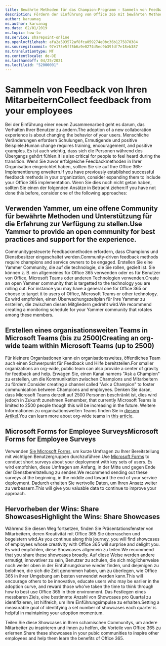 ```yaml
---
title: Bewährte Methoden für das Champion-Programm – Sammeln von Feedback
description: Fördern der Einführung von Office 365 mit bewährten Methoden für das Championprogramm
author: karuanag
ms.author: karuanag
ms.date: 02/01/2019
ms.topic: how-to
ms.service: sharepoint-online
ms.openlocfilehash: afa2a593572af8fca059274e0bc36b1275870384
ms.sourcegitcommit: 97e175e5ff5b6a9e0274d5ec9b39fdf7e18eb387
ms.translationtype: MT
ms.contentlocale: de-DE
ms.lasthandoff: 04/25/2021
ms.locfileid: "52000001"
---
```

# <a name="collect-feedback-from-your-employees"></a><span data-ttu-id="b98c2-103">Sammeln von Feedback von Ihren Mitarbeitern</span><span class="sxs-lookup"><span data-stu-id="b98c2-103">Collect feedback from your employees</span></span>

<span data-ttu-id="b98c2-104">Bei der Einführung einer neuen Zusammenarbeit geht es darum, das Verhalten Ihrer Benutzer zu ändern.</span><span class="sxs-lookup"><span data-stu-id="b98c2-104">The adoption of a new collaboration experience is about changing the behavior of your users.</span></span> <span data-ttu-id="b98c2-105">Menschliche Veränderungen erfordern Schulungen, Ermutigende und positive Beispiele.</span><span class="sxs-lookup"><span data-stu-id="b98c2-105">Human change requires training, encouragement, and positive examples.</span></span> <span data-ttu-id="b98c2-106">Es ist auch wichtig, dass sich die Personen während des Übergangs gehört fühlen.</span><span class="sxs-lookup"><span data-stu-id="b98c2-106">It is also critical for people to feel heard during the transition.</span></span> <span data-ttu-id="b98c2-107">Wenn Sie zuvor erfolgreiche Feedbackmethoden in Ihrer Organisation eingerichtet haben, sollten Sie sie auf Ihre Office 365-Implementierung erweitern.</span><span class="sxs-lookup"><span data-stu-id="b98c2-107">If you have previously established successful feedback methods in your organization, consider expanding them to include your Office 365 implementation.</span></span> <span data-ttu-id="b98c2-108">Wenn Sie dies noch nicht getan haben, sollten Sie einen der folgenden Ansätze in Betracht ziehen:</span><span class="sxs-lookup"><span data-stu-id="b98c2-108">If you have not done this before, consider one of the following approaches:</span></span>

## <a name="use-yammer-to-provide-an-open-community-for-best-practices-and-support-for-the-experience"></a><span data-ttu-id="b98c2-109">Verwenden Yammer, um eine offene Community für bewährte Methoden und Unterstützung für die Erfahrung zur Verfügung zu stellen.</span><span class="sxs-lookup"><span data-stu-id="b98c2-109">Use Yammer to provide an open community for best practices and support for the experience.</span></span>
<span data-ttu-id="b98c2-110">Communitygesteuerte Feedbackmethoden erfordern, dass Champions und Dienstbesitzer eingeschaltet werden.</span><span class="sxs-lookup"><span data-stu-id="b98c2-110">Community-driven feedback methods require champions and service owners to be engaged.</span></span> <span data-ttu-id="b98c2-111">Erstellen Sie eine Yammer Community, die auf die technologie, die Sie rollen, gezielt ist.  Sie können z. B. ein allgemeines für Office 365 verwenden oder es für Benutzer von Office, Microsoft Teams oder anderen Technologien verwenden.</span><span class="sxs-lookup"><span data-stu-id="b98c2-111">Create an open Yammer community that is targetted to the technology you are rolling out.  For instance you may have a general one for Office 365 or choose to target it to users of Office, Microsoft Teams or other technology.</span></span>  <span data-ttu-id="b98c2-112">Es wird empfohlen, einen Überwachungszeitplan für Ihre Yammer zu erstellen, die zwischen diesen Mitgliedern gedreht wird.</span><span class="sxs-lookup"><span data-stu-id="b98c2-112">We recommend creating a monitoring schedule for your Yammer community that rotates among these members.</span></span> 

## <a name="creating-an-org-wide-team-within-microsoft-teams-up-to-2500"></a><span data-ttu-id="b98c2-113">Erstellen eines organisationsweiten Teams in Microsoft Teams (bis zu 2500)</span><span class="sxs-lookup"><span data-stu-id="b98c2-113">Creating an org-wide team within Microsoft Teams (up to 2500)</span></span>
<span data-ttu-id="b98c2-114">Für kleinere Organisationen kann ein organisationsweites, öffentliches Team auch einen Schwerpunkt für Feedback und Hilfe bereitstellen.</span><span class="sxs-lookup"><span data-stu-id="b98c2-114">For smaller organizations an org-wide, public team can also provide a center of gravity for feedback and help.</span></span>  <span data-ttu-id="b98c2-115">Erwägen Sie, einen Kanal namens "Ask a Champion" zu erstellen, um die Kommunikation zwischen Champions und Mitarbeitern zu fördern.</span><span class="sxs-lookup"><span data-stu-id="b98c2-115">Consider creating a channel called "Ask a Champion" to foster communication between Champions and employees.</span></span>  <span data-ttu-id="b98c2-116">Denken Sie daran, dass Microsoft Teams derzeit auf 2500 Personen beschränkt ist, dies wird jedoch in Zukunft zunehmen.</span><span class="sxs-lookup"><span data-stu-id="b98c2-116">Remember, that currently Microsoft Teams is limited to 2500 people though this will be increasing in the future.</span></span> <span data-ttu-id="b98c2-117">Weitere Informationen zu organisationsweiten Teams finden Sie in [diesem Artikel](/microsoftteams/create-an-org-wide-team).</span><span class="sxs-lookup"><span data-stu-id="b98c2-117">You can learn more about org-wide teams in [this article](/microsoftteams/create-an-org-wide-team).</span></span> 

## <a name="microsoft-forms-for-employee-surveys"></a><span data-ttu-id="b98c2-118">Microsoft Forms for Employee Surveys</span><span class="sxs-lookup"><span data-stu-id="b98c2-118">Microsoft Forms for Employee Surveys</span></span>

<span data-ttu-id="b98c2-119">Verwenden [Sie Microsoft Forms,](https://support.office.com/forms) um kurze Umfragen zu Ihrer Bereitstellung mit wichtigen Benutzergruppen durchzuführen.</span><span class="sxs-lookup"><span data-stu-id="b98c2-119">Use [Microsoft Forms](https://support.office.com/forms) to conduct short surveys about your deployment with key sets of users.</span></span>  <span data-ttu-id="b98c2-120">Es wird empfohlen, diese Umfragen am Anfang, in der Mitte und gegen Ende der Dienstbereitstellung zu senden.</span><span class="sxs-lookup"><span data-stu-id="b98c2-120">We recommend sending out these surveys at the beginning, in the middle and toward the end of your service deployment.</span></span>  <span data-ttu-id="b98c2-121">Dadurch erhalten Sie wertvolle Daten, um Ihren Ansatz weiter zu verbessern.</span><span class="sxs-lookup"><span data-stu-id="b98c2-121">This will give you valuable data to continue to improve your approach.</span></span>  

## <a name="highlight-the-wins-share-showcases"></a><span data-ttu-id="b98c2-122">Hervorheben der Wins: Share Showcases</span><span class="sxs-lookup"><span data-stu-id="b98c2-122">Highlight the Wins: Share Showcases</span></span>
<span data-ttu-id="b98c2-123">Während Sie diesen Weg fortsetzen, finden Sie Präsentationsfenster von Mitarbeitern, deren Kreativität mit Office 365 Sie überraschen und begeistern wird.</span><span class="sxs-lookup"><span data-stu-id="b98c2-123">As you continue along this journey, you will find showcases of employees whose creativity with Office 365 will surprise and delight you.</span></span> <span data-ttu-id="b98c2-124">Es wird empfohlen, diese Showcases allgemein zu teilen.</span><span class="sxs-lookup"><span data-stu-id="b98c2-124">We recommend that you share these showcases broadly.</span></span> <span data-ttu-id="b98c2-125">Auf diese Weise werden andere ermutigt, innovativer zu sein, Benutzer zu schulen, die sich möglicherweise noch weiter oben in der Einführungskurve wieder finden, und diejenigen zu belohnen, die sich die Zeit genommen haben, um zu überlegen, wie Office 365 in ihrer Umgebung am besten verwendet werden kann.</span><span class="sxs-lookup"><span data-stu-id="b98c2-125">This will encourage others to be innovative, educate users who may be earlier in the adoption curve, and reward those who’ve taken the time to think through how to best use Office 365 in their environment.</span></span> <span data-ttu-id="b98c2-126">Das Festlegen eines messbaren Ziels, eine bestimmte Anzahl von Showcases pro Quartal zu identifizieren, ist hilfreich, um Ihre Einführungsimpulse zu erhalten.</span><span class="sxs-lookup"><span data-stu-id="b98c2-126">Setting a measurable goal of identifying a set number of showcases each quarter is helpful in maintaining your adoption momentum.</span></span>

<span data-ttu-id="b98c2-127">Teilen Sie diese Showcases in Ihren schamischen Communitys, um andere Mitarbeiter zu inspirieren und ihnen zu helfen, die Vorteile von Office 365 zu erlernen.</span><span class="sxs-lookup"><span data-stu-id="b98c2-127">Share these showcases in your pubic communities to inspire other employees and help them learn the benefits of Office 365.</span></span>